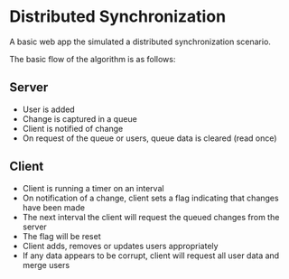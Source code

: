 Distributed Synchronization
===========================

A basic web app the simulated a distributed synchronization scenario.

The basic flow of the algorithm is as follows:

Server
------
* User is added
* Change is captured in a queue
* Client is notified of change
* On request of the queue or users, queue data is cleared (read once)

Client
------
* Client is running a timer on an interval
* On notification of a change, client sets a flag indicating that changes have been made
* The next interval the client will request the queued changes from the server
* The flag will be reset
* Client adds, removes or updates users appropriately
* If any data appears to be corrupt, client will request all user data and merge users
